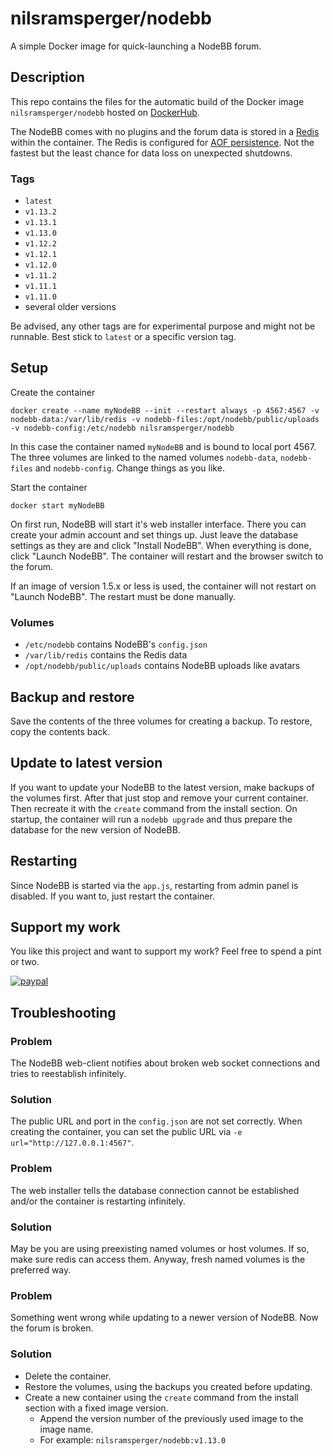 # nilsramsperger/nodebb
A simple Docker image for quick-launching a NodeBB forum.

## Description
This repo contains the files for the automatic build of the Docker image `nilsramsperger/nodebb` hosted on [DockerHub](https://hub.docker.com/r/nilsramsperger/nodebb/).

The NodeBB comes with no plugins and the forum data is stored in a [Redis](http://redis.io) within the container. 
The Redis is configured for [AOF persistence](http://redis.io/topics/persistence). 
Not the fastest but the least chance for data loss on unexpected shutdowns.

### Tags
* `latest`
* `v1.13.2`
* `v1.13.1`
* `v1.13.0`
* `v1.12.2`
* `v1.12.1`
* `v1.12.0`
* `v1.11.2`
* `v1.11.1`
* `v1.11.0`
* several older versions

Be advised, any other tags are for experimental purpose and might not be runnable. 
Best stick to `latest` or a specific version tag.

## Setup
Create the container

`docker create --name myNodeBB --init --restart always -p 4567:4567 -v nodebb-data:/var/lib/redis -v nodebb-files:/opt/nodebb/public/uploads -v nodebb-config:/etc/nodebb nilsramsperger/nodebb`

In this case the container named `myNodeBB` and is bound to local port 4567.
The three volumes are linked to the named volumes `nodebb-data`, `nodebb-files` and `nodebb-config`. 
Change things as you like.

Start the container

`docker start myNodeBB`

On first run, NodeBB will start it's web installer interface. 
There you can create your admin account and set things up. 
Just leave the database settings as they are and click "Install NodeBB".
When everything is done, click "Launch NodeBB".
The container will restart and the browser switch to the forum.

If an image of version 1.5.x or less is used, the container will not restart on "Launch NodeBB".
The restart must be done manually.

### Volumes
* `/etc/nodebb` contains NodeBB's `config.json`
* `/var/lib/redis` contains the Redis data
* `/opt/nodebb/public/uploads` contains NodeBB uploads like avatars

## Backup and restore
Save the contents of the three volumes for creating a backup. 
To restore, copy the contents back.

## Update to latest version
If you want to update your NodeBB to the latest version, make backups of the volumes first.
After that just stop and remove your current container.
Then recreate it with the `create` command from the install section.
On startup, the container will run a `nodebb upgrade` and thus prepare the database for the new version of NodeBB.

## Restarting
Since NodeBB is started via the `app.js`, restarting from admin panel is disabled.
If you want to, just restart the container.

## Support my work
You like this project and want to support my work?
Feel free to spend a pint or two.

[![paypal](https://img.shields.io/badge/Donate-PayPal-green.svg)](https://www.paypal.me/NilsRamsperger)

## Troubleshooting

### Problem

The NodeBB web-client notifies about broken web socket connections and tries to reestablish infinitely.
 
### Solution

The public URL and port in the `config.json` are not set correctly.
When creating the container, you can set the public URL via `-e url="http://127.0.0.1:4567"`.

### Problem

The web installer tells the database connection cannot be established and/or the container is restarting infinitely.

### Solution

May be you are using preexisting named volumes or host volumes. 
If so, make sure redis can access them.
Anyway, fresh named volumes is the preferred way.

### Problem

Something went wrong while updating to a newer version of NodeBB.
Now the forum is broken.

### Solution

* Delete the container.
* Restore the volumes, using the backups you created before updating.
* Create a new container using the `create` command from the install section with a fixed image version.
  * Append the version number of the previously used image to the image name.
  * For example: `nilsramsperger/nodebb:v1.13.0`